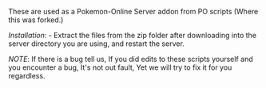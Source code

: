 These are used as a Pokemon-Online Server addon from PO scripts (Where this was forked.)

*Installation*:
    - Extract the files from the zip folder after downloading into the server directory you are using, and restart the server.

*NOTE*: If there is a bug tell us, If you did edits to these scripts yourself and you encounter a bug, It's not out fault, Yet we will try to fix it for you regardless.
